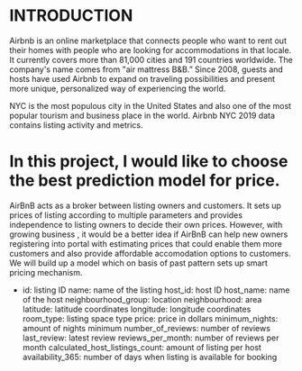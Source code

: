 # INTRODUCTION
Airbnb is an online marketplace that connects people who want to rent out their homes with people who are looking for accommodations in that locale. It currently covers more than 81,000 cities and 191 countries worldwide. The company's name comes from "air mattress B&B.”
Since 2008, guests and hosts have used Airbnb to expand on traveling possibilities and present more unique, personalized way of experiencing the world.

NYC is the most populous city in the United States and also one of the most popular tourism and business place in the world.
Airbnb NYC 2019 data contains listing activity and metrics.

# In this project, I would like to choose the best prediction model for price.

AirBnB acts as a broker between listing owners and customers. It sets up prices of listing according to multiple parameters and provides independence to listing owners to decide their own prices. However, with growing business , it would be a better idea if AirBnB can help new owners registering into portal with estimating prices that could enable them more customers and also provide affordable accomodation options to customers. We will build up a model which on basis of past pattern sets up smart pricing mechanism.



* id: listing ID
name: name of the listing
host_id: host ID
host_name: name of the host
neighbourhood_group: location
neighbourhood: area
latitude: latitude coordinates
longitude: longitude coordinates
room_type: listing space type
price: price in dollars
minimum_nights: amount of nights minimum
number_of_reviews: number of reviews
last_review: latest review
reviews_per_month: number of reviews per month
calculated_host_listings_count: amount of listing per host
availability_365: number of days when listing is available for booking
